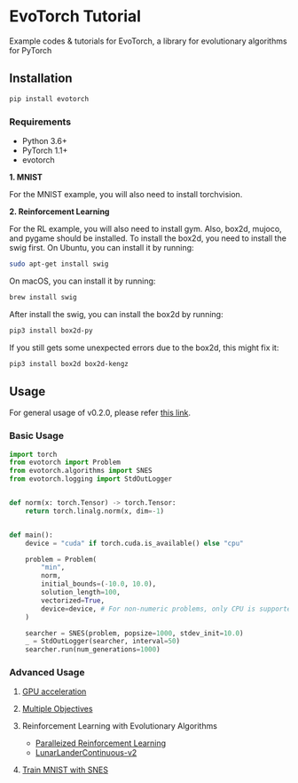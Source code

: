 # EvoTorch Tutorial

Example codes & tutorials for EvoTorch, a library for evolutionary algorithms for PyTorch

## Installation

```bash
pip install evotorch
```

### Requirements

- Python 3.6+
- PyTorch 1.1+
- evotorch

**1. MNIST**

For the MNIST example, you will also need to install torchvision.

**2. Reinforcement Learning**

For the RL example, you will also need to install gym. Also, box2d, mujoco, and pygame should be installed.
To install the box2d, you need to install the swig first. On Ubuntu, you can install it by running:

```bash
sudo apt-get install swig
```

On macOS, you can install it by running:

```bash
brew install swig
```

After install the swig, you can install the box2d by running:

```bash
pip3 install box2d-py
```

If you still gets some unexpected errors due to the box2d, this might fix it:

```bash
pip3 install box2d box2d-kengz
```

## Usage

For general usage of v0.2.0, please refer [this link](https://docs.evotorch.ai/v0.2.0/user_guide/general_usage/).

### Basic Usage

```python
import torch
from evotorch import Problem
from evotorch.algorithms import SNES
from evotorch.logging import StdOutLogger


def norm(x: torch.Tensor) -> torch.Tensor:
    return torch.linalg.norm(x, dim=-1)


def main():
    device = "cuda" if torch.cuda.is_available() else "cpu"

    problem = Problem(
        "min",
        norm,
        initial_bounds=(-10.0, 10.0),
        solution_length=100,
        vectorized=True,
        device=device, # For non-numeric problems, only CPU is supported. If it is numeric, other devices such as GPU could be used.
    )

    searcher = SNES(problem, popsize=1000, stdev_init=10.0)
    _ = StdOutLogger(searcher, interval=50)
    searcher.run(num_generations=1000)
```

### Advanced Usage

1. [GPU acceleration](./example/gpu_accelerate.py)

2. [Multiple Objectives](./example/multiple_objectives.py)

3. Reinforcement Learning with Evolutionary Algorithms
    - [Paralleized Reinforcement Learning](./example/rl/humanoid_v4_linear.py)
    - [LunarLanderContinuous-v2](./example/rl/lunarlander_continuous_v2.py)

4. [Train MNIST with SNES](./example/mnist_example.py)
